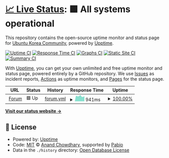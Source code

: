 # [📈 Live Status](https://status.ubuntu-kr.org): <!--live status--> **🟩 All systems operational**

This repository contains the open-source uptime monitor and status page for [Ubuntu Korea Community](https://ubuntu-kr.org), powered by [Upptime](https://github.com/upptime/upptime).

[![Uptime CI](https://github.com/ubuntu-kr/status.ubuntu-kr.org/workflows/Uptime%20CI/badge.svg)](https://github.com/ubuntu-kr/status.ubuntu-kr.org/actions?query=workflow%3A%22Uptime+CI%22)
[![Response Time CI](https://github.com/ubuntu-kr/status.ubuntu-kr.org/workflows/Response%20Time%20CI/badge.svg)](https://github.com/ubuntu-kr/status.ubuntu-kr.org/actions?query=workflow%3A%22Response+Time+CI%22)
[![Graphs CI](https://github.com/ubuntu-kr/status.ubuntu-kr.org/workflows/Graphs%20CI/badge.svg)](https://github.com/ubuntu-kr/status.ubuntu-kr.org/actions?query=workflow%3A%22Graphs+CI%22)
[![Static Site CI](https://github.com/ubuntu-kr/status.ubuntu-kr.org/workflows/Static%20Site%20CI/badge.svg)](https://github.com/ubuntu-kr/status.ubuntu-kr.org/actions?query=workflow%3A%22Static+Site+CI%22)
[![Summary CI](https://github.com/ubuntu-kr/status.ubuntu-kr.org/workflows/Summary%20CI/badge.svg)](https://github.com/ubuntu-kr/status.ubuntu-kr.org/actions?query=workflow%3A%22Summary+CI%22)

With [Upptime](https://upptime.js.org), you can get your own unlimited and free uptime monitor and status page, powered entirely by a GitHub repository. We use [Issues](https://github.com/ubuntu-kr/status.ubuntu-kr.org/issues) as incident reports, [Actions](https://github.com/ubuntu-kr/status.ubuntu-kr.org/actions) as uptime monitors, and [Pages](https://status.ubuntu-kr.org) for the status page.

<!--start: status pages-->
<!-- This summary is generated by Upptime (https://github.com/upptime/upptime) -->
<!-- Do not edit this manually, your changes will be overwritten -->
<!-- prettier-ignore -->
| URL | Status | History | Response Time | Uptime |
| --- | ------ | ------- | ------------- | ------ |
| <img alt="" src="https://icons.duckduckgo.com/ip3/discourse.ubuntu-kr.org.ico" height="13"> [Forum](https://discourse.ubuntu-kr.org) | 🟩 Up | [forum.yml](https://github.com/ubuntu-kr/status.ubuntu-kr.org/commits/HEAD/history/forum.yml) | <details><summary><img alt="Response time graph" src="./graphs/forum/response-time-week.png" height="20"> 941ms</summary><br><a href="https://status.ubuntu-kr.org/history/forum"><img alt="Response time 946" src="https://img.shields.io/endpoint?url=https%3A%2F%2Fraw.githubusercontent.com%2Fubuntu-kr%2Fstatus.ubuntu-kr.org%2FHEAD%2Fapi%2Fforum%2Fresponse-time.json"></a><br><a href="https://status.ubuntu-kr.org/history/forum"><img alt="24-hour response time 943" src="https://img.shields.io/endpoint?url=https%3A%2F%2Fraw.githubusercontent.com%2Fubuntu-kr%2Fstatus.ubuntu-kr.org%2FHEAD%2Fapi%2Fforum%2Fresponse-time-day.json"></a><br><a href="https://status.ubuntu-kr.org/history/forum"><img alt="7-day response time 941" src="https://img.shields.io/endpoint?url=https%3A%2F%2Fraw.githubusercontent.com%2Fubuntu-kr%2Fstatus.ubuntu-kr.org%2FHEAD%2Fapi%2Fforum%2Fresponse-time-week.json"></a><br><a href="https://status.ubuntu-kr.org/history/forum"><img alt="30-day response time 946" src="https://img.shields.io/endpoint?url=https%3A%2F%2Fraw.githubusercontent.com%2Fubuntu-kr%2Fstatus.ubuntu-kr.org%2FHEAD%2Fapi%2Fforum%2Fresponse-time-month.json"></a><br><a href="https://status.ubuntu-kr.org/history/forum"><img alt="1-year response time 946" src="https://img.shields.io/endpoint?url=https%3A%2F%2Fraw.githubusercontent.com%2Fubuntu-kr%2Fstatus.ubuntu-kr.org%2FHEAD%2Fapi%2Fforum%2Fresponse-time-year.json"></a></details> | <details><summary><a href="https://status.ubuntu-kr.org/history/forum">100.00%</a></summary><a href="https://status.ubuntu-kr.org/history/forum"><img alt="All-time uptime 100.00%" src="https://img.shields.io/endpoint?url=https%3A%2F%2Fraw.githubusercontent.com%2Fubuntu-kr%2Fstatus.ubuntu-kr.org%2FHEAD%2Fapi%2Fforum%2Fuptime.json"></a><br><a href="https://status.ubuntu-kr.org/history/forum"><img alt="24-hour uptime 100.00%" src="https://img.shields.io/endpoint?url=https%3A%2F%2Fraw.githubusercontent.com%2Fubuntu-kr%2Fstatus.ubuntu-kr.org%2FHEAD%2Fapi%2Fforum%2Fuptime-day.json"></a><br><a href="https://status.ubuntu-kr.org/history/forum"><img alt="7-day uptime 100.00%" src="https://img.shields.io/endpoint?url=https%3A%2F%2Fraw.githubusercontent.com%2Fubuntu-kr%2Fstatus.ubuntu-kr.org%2FHEAD%2Fapi%2Fforum%2Fuptime-week.json"></a><br><a href="https://status.ubuntu-kr.org/history/forum"><img alt="30-day uptime 100.00%" src="https://img.shields.io/endpoint?url=https%3A%2F%2Fraw.githubusercontent.com%2Fubuntu-kr%2Fstatus.ubuntu-kr.org%2FHEAD%2Fapi%2Fforum%2Fuptime-month.json"></a><br><a href="https://status.ubuntu-kr.org/history/forum"><img alt="1-year uptime 100.00%" src="https://img.shields.io/endpoint?url=https%3A%2F%2Fraw.githubusercontent.com%2Fubuntu-kr%2Fstatus.ubuntu-kr.org%2FHEAD%2Fapi%2Fforum%2Fuptime-year.json"></a></details>

<!--end: status pages-->

[**Visit our status website →**](https://status.ubuntu-kr.org)

## 📄 License

- Powered by: [Upptime](https://github.com/upptime/upptime)
- Code: [MIT](./LICENSE) © [Anand Chowdhary](https://anandchowdhary.com), supported by [Pabio](https://pabio.com)
- Data in the `./history` directory: [Open Database License](https://opendatacommons.org/licenses/odbl/1-0/)
